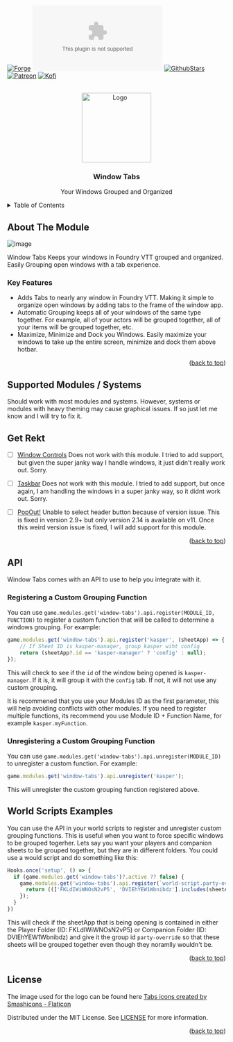 <a name="readme-top"></a>

<!-- PROJECT SHIELDS -->
[![Forge][forge-installs]][forge-url]
[![Downloads][latest-download]][latest-download-url]
[![GithubStars][github-starts]][github-url]
[![Patreon][patreon]][patreon-url]
[![Kofi][ko-fi]][ko-fi-url]

<!-- PROJECT LOGO -->
<br />
<div align="center">
  <a href="https://github.com/mouse0270/window-tabs">
    <img src="https://github.com/mouse0270/window-tabs/assets/564874/db494aea-1518-46e2-b500-dbbfdc09f19a" alt="Logo" width="160" height="160">
  </a>

  <h3 align="center">Window Tabs</h3>

  <p align="center">Your Windows Grouped and Organized</p>
</div>

<!-- TABLE OF CONTENTS -->
<details>
  <summary>Table of Contents</summary>
	<ol>
		<li><a href="#about-the-Module">About the Module</a></li>
		<li><a href="#supported-Modules--Systems">Supported Modules / Systems</a></li>
		<li><a href="#get-rekt">Get Rekt</a></li>
		<li><a href="#API">API</a></li>
		<li><a href="#license">License</a></li>
		<li><a href="#acknowledgments">Acknowledgments</a></li>
	</ol>
</details>

<!-- ABOUT THE PROJECT -->
## About The Module
![image](https://github.com/mouse0270/window-tabs/assets/564874/8d46c7dd-cf91-4bc6-8fd6-aad9f36b577f)

Window Tabs Keeps your windows in Foundry VTT grouped and organized. Easily Grouping open windows with a tab experience.

### Key Features
- Adds Tabs to nearly any window in Foundry VTT. Making it simple to organize open windows by adding tabs to the frame of the window app.
- Automatic Grouping keeps all of your windows of the same type together. For example, all of your actors will be grouped together, all of your items will be grouped together, etc.
- Maximize, Minimize and Dock you Windows. Easily maximize your windows to take up the entire screen, minimize and dock them above hotbar.

<p align="right">(<a href="#readme-top">back to top</a>)</p>

<!-- SUPPORTED MODULES/SYSTEMS -->
## Supported Modules / Systems
Should work with most modules and systems. However, systems or modules with heavy theming may cause graphical issues. If so just let me know and I will try to fix it.

## Get Rekt
- [ ] [Window Controls](https://foundryvtt.com/packages/window-controls) Does not work with this module. I tried to add support, but given the super janky way I handle windows, it just didn't really work out. Sorry.
- [ ] [Taskbar](https://theripper93.com/module/foundry-taskbar) Does not work with this module. I tried to add support, but once again, I am handling the windows in a super janky way, so it didnt work out. Sorry.
- [ ] [PopOut!](https://foundryvtt.com/packages/popout) Unable to select header button because of version issue. This is fixed in version 2.9+ but only version 2.14 is available on v11. Once this weird version issue is fixed, I will add support for this module.


<p align="right">(<a href="#readme-top">back to top</a>)</p>

<!-- API -->
## API 
Window Tabs comes with an API to use to help you integrate with it.

### Registering a Custom Grouping Function
You can use `game.modules.get('window-tabs').api.register(MODULE_ID, FUNCTION)` to register a custom function that will be called to determine a windows grouping. For example:
```js
game.modules.get('window-tabs').api.register('kasper', (sheetApp) => {
    // If Sheet ID is kasper-manager, group kasper wiht config
    return (sheetApp?.id == 'kasper-manager' ? 'config' : null);
});
```
This will check to see if the `id` of the window being opened is `kasper-manager`. If it is, it will group it with the `config` tab. If not, it will not use any custom grouping.

It is recommened that you use your Modules ID as the first parameter, this will help avoiding conflicts with other modules. If you need to register multiple functions, its recommend you use Module ID + Function Name, for example `kasper.myFunction`.

### Unregistering a Custom Grouping Function
You can use `game.modules.get('window-tabs').api.unregister(MODULE_ID)` to unregister a custom function. For example:
```js
game.modules.get('window-tabs').api.unregister('kasper');
```
This will unregister the custom grouping function registered above.

## World Scripts Examples
You can use the API in your world scripts to register and unregister custom grouping functions. This is useful when you want to force specific windows to be grouped togerher. Lets say you want your players and companion sheets to be grouped together, but they are in different folders. You could use a would script and do something like this:
```javascript
Hooks.once('setup', () => {
  if (game.modules.get('window-tabs')?.active ?? false) {
    game.modules.get('window-tabs').api.register(`world-script.party-override`, (sheetApp) => {
      return ((['FKLdIWiWNOsN2vP5', 'DVIEhYEW1Wbnibdz'].includes(sheetApp?.document?.folder?.id ?? '')) ? 'party-overide' : false);
    });
  }
})
```
This will check if the sheetApp that is being opening is contained in either the Player Folder (ID: FKLdIWiWNOsN2vP5) or Companion Folder (ID: DVIEhYEW1Wbnibdz) and give it the group id `party-override` so that these sheets will be grouped together even though they noramlly wouldn't be.

<p align="right">(<a href="#readme-top">back to top</a>)</p>

<!-- LICENSE -->
## License
The image used for the logo can be found here <a href="https://www.flaticon.com/free-icon/tabs_3815466" title="tabs icons">Tabs icons created by Smashicons - Flaticon</a>

Distributed under the MIT License. See [LICENSE]([license-url]) for more information.

<p align="right">(<a href="#readme-top">back to top</a>)</p>

<!-- MARKDOWN LINKS & IMAGES -->
<!-- https://www.markdownguide.org/basic-syntax/#reference-style-links -->
[license-url]: https://github.com/mouse0270/window-tabs/blob/master/LICENSE

[forge-installs]: https://img.shields.io/badge/dynamic/json?&colorB=90A959&label=Forge%20Installs&query=package.installs&suffix=%25&style=for-the-badge&url=https://forge-vtt.com/api/bazaar/package/window-tabs
[forge-url]: https://forge-vtt.com/bazaar/package/window-tabs

[latest-download]: https://img.shields.io/github/downloads/mouse0270/window-tabs/latest/module.zip?color=5D4A66&label=DOWNLOADS&style=for-the-badge
[latest-download-url]: https://github.com/mouse0270/window-tabs/releases/latest

[github-starts]: https://img.shields.io/github/stars/mouse0270/window-tabs?logo=AddThis&logoColor=white&style=for-the-badge
[github-url]: https://github.com/mouse0270/window-tabs

[patreon]: https://img.shields.io/badge/-Patreon-FF424D?style=for-the-badge&logo=Patreon&logoColor=white
[patreon-url]: https://www.patreon.com/mouse0270

[ko-fi]: https://img.shields.io/badge/-ko%20fi-FF5E5B?style=for-the-badge&logo=Ko-fi&logoColor=white
[ko-fi-url]: https://ko-fi.com/mouse0270
